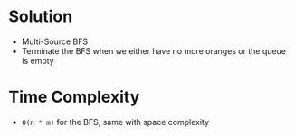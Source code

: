 # Solution
- Multi-Source BFS
- Terminate the BFS when we either have no more oranges or the queue is empty

# Time Complexity
- `O(n * m)` for the BFS, same with space complexity